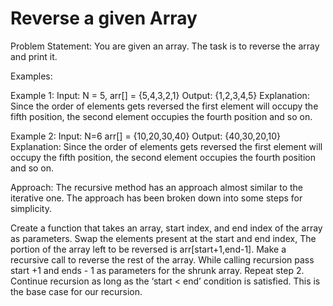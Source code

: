 # Reverse a given Array

Problem Statement: You are given an array. The task is to reverse the array and print it. 

Examples:

Example 1:
Input: N = 5, arr[] = {5,4,3,2,1}
Output: {1,2,3,4,5}
Explanation: Since the order of elements gets reversed the first element will occupy the fifth position, the second element occupies the fourth position and so on.

Example 2:
Input: N=6 arr[] = {10,20,30,40}
Output: {40,30,20,10}
Explanation: Since the order of elements gets reversed the first element will occupy the fifth position, the second element occupies the fourth position and so on.


Approach: The recursive method has an approach almost similar to the iterative one. The approach has been broken down into some steps for simplicity.

Create a function that takes an array, start index, and end index of the array as parameters.
Swap the elements present  at the start and end index, 
The portion of the array left to be reversed is arr[start+1,end-1]. Make a recursive call to reverse the rest of the array. While calling recursion pass start +1  and ends - 1 as parameters for the shrunk array. Repeat step 2.
Continue recursion as long as the ‘start < end’ condition is satisfied. This is the base case for our recursion.